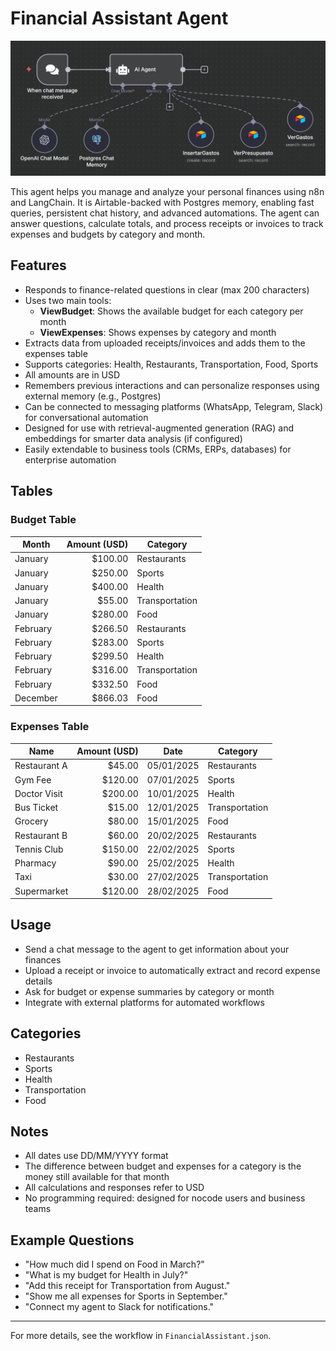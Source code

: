 # Financial Assistant Agent

![Financial Assistant Agent Cover](./images/financial-assistant.png)

This agent helps you manage and analyze your personal finances using n8n and LangChain. It is Airtable-backed with Postgres memory, enabling fast queries, persistent chat history, and advanced automations. The agent can answer questions, calculate totals, and process receipts or invoices to track expenses and budgets by category and month.

## Features

- Responds to finance-related questions in clear (max 200 characters)
- Uses two main tools:
  - **ViewBudget**: Shows the available budget for each category per month
  - **ViewExpenses**: Shows expenses by category and month
- Extracts data from uploaded receipts/invoices and adds them to the expenses table
- Supports categories: Health, Restaurants, Transportation, Food, Sports
- All amounts are in USD
- Remembers previous interactions and can personalize responses using external memory (e.g., Postgres)
- Can be connected to messaging platforms (WhatsApp, Telegram, Slack) for conversational automation
- Designed for use with retrieval-augmented generation (RAG) and embeddings for smarter data analysis (if configured)
- Easily extendable to business tools (CRMs, ERPs, databases) for enterprise automation

## Tables

### Budget Table

| Month    | Amount (USD) | Category       |
| -------- | -----------: | -------------- |
| January  |      $100.00 | Restaurants    |
| January  |      $250.00 | Sports         |
| January  |      $400.00 | Health         |
| January  |       $55.00 | Transportation |
| January  |      $280.00 | Food           |
| February |      $266.50 | Restaurants    |
| February |      $283.00 | Sports         |
| February |      $299.50 | Health         |
| February |      $316.00 | Transportation |
| February |      $332.50 | Food           |
| December |      $866.03 | Food           |

### Expenses Table

| Name         | Amount (USD) | Date       | Category       |
| ------------ | -----------: | ---------- | -------------- |
| Restaurant A |       $45.00 | 05/01/2025 | Restaurants    |
| Gym Fee      |      $120.00 | 07/01/2025 | Sports         |
| Doctor Visit |      $200.00 | 10/01/2025 | Health         |
| Bus Ticket   |       $15.00 | 12/01/2025 | Transportation |
| Grocery      |       $80.00 | 15/01/2025 | Food           |
| Restaurant B |       $60.00 | 20/02/2025 | Restaurants    |
| Tennis Club  |      $150.00 | 22/02/2025 | Sports         |
| Pharmacy     |       $90.00 | 25/02/2025 | Health         |
| Taxi         |       $30.00 | 27/02/2025 | Transportation |
| Supermarket  |      $120.00 | 28/02/2025 | Food           |

## Usage

- Send a chat message to the agent to get information about your finances
- Upload a receipt or invoice to automatically extract and record expense details
- Ask for budget or expense summaries by category or month
- Integrate with external platforms for automated workflows

## Categories

- Restaurants
- Sports
- Health
- Transportation
- Food

## Notes

- All dates use DD/MM/YYYY format
- The difference between budget and expenses for a category is the money still available for that month
- All calculations and responses refer to USD
- No programming required: designed for nocode users and business teams

## Example Questions

- "How much did I spend on Food in March?"
- "What is my budget for Health in July?"
- "Add this receipt for Transportation from August."
- "Show me all expenses for Sports in September."
- "Connect my agent to Slack for notifications."

---

For more details, see the workflow in `FinancialAssistant.json`.

